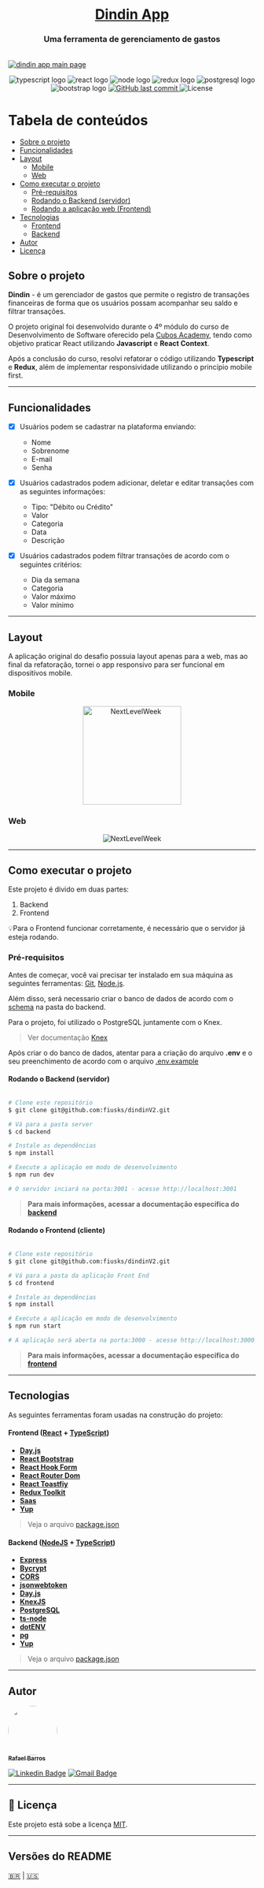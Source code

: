 <h1 align="center">
     <a href="https://mydindin.netlify.app/" alt="site do ecoleta"> Dindin App </a>
</h1>

<h3 align="center">
    Uma ferramenta de gerenciamento de gastos
</h3>
</br>
<a href='https://mydindin.netlify.app/'>
<img alt='dindin app main page' src="./assets/main.png">
</a>

<p align="center">
  <img alt="typescript logo" src="https://img.shields.io/badge/-TypeScript-grey?style=flat-square&logo=typescript">
  <img alt="react logo" src="https://img.shields.io/badge/-React-grey?style=flat-square&logo=react">
  <img alt="node logo" src="https://img.shields.io/badge/-Nodejs-grey?style=flat-square&logo=Node.js">
  <img alt="redux logo" src="https://img.shields.io/badge/-Redux-grey?style=flat-square&logo=Redux">
  <img alt="postgresql logo" src="https://img.shields.io/badge/-PostgreSQL-grey?style=flat-square&logo=postgresql">
  <img alt="bootstrap logo" src="https://img.shields.io/badge/-Bootstrap-grey?style=flat-square&logo=bootstrap">

  <a href="https://github.com/fiusks/dindinV2/commits/master">
    <img alt="GitHub last commit" src="https://img.shields.io/github/last-commit/fiusks/dindinV2">
  </a>
    
   <img alt="License" src="https://img.shields.io/badge/license-MIT-brightgreen"> 
 
</p>

# Tabela de conteúdos

<!--ts-->

- [Sobre o projeto](#-sobre-o-projeto)
- [Funcionalidades](#Funcionalidades)
- [Layout](#-layout)
  - [Mobile](#mobile)
  - [Web](#web)
- [Como executar o projeto](#como-executar-o-projeto)
  - [Pré-requisitos](#pré-requisitos)
  - [Rodando o Backend (servidor)](#rodando-o-backend-servidor)
  - [Rodando a aplicação web (Frontend)](#rodando-a-aplicação-web-frontend)
- [Tecnologias](#tecnologias)
  - [Frontend](#frontend-react--typescript)
  - [Backend](#server--nodejs----typescript)
- [Autor](#autor)
- [Licença](#licença)
<!--te-->

## Sobre o projeto

**Dindin** - é um gerenciador de gastos que permite o registro de transações financeiras de forma que os usuários possam acompanhar seu saldo e filtrar transações.

O projeto original foi desenvolvido durante o 4º módulo do curso de Desenvolvimento de Software oferecido pela [Cubos Academy](https://cubos.academy/), tendo como objetivo praticar React utilizando **Javascript** e **React Context**.

Após a conclusão do curso, resolvi refatorar o código utilizando **Typescript** e **Redux**, além de implementar responsividade utilizando o princípio mobile first.

---

## Funcionalidades

- [x] Usuários podem se cadastrar na plataforma enviando:

  - Nome
  - Sobrenome
  - E-mail
  - Senha

- [x] Usuários cadastrados podem adicionar, deletar e editar transações com as seguintes informações:
  - Tipo: "Débito ou Crédito"
  - Valor
  - Categoria
  - Data
  - Descrição
- [x] Usuários cadastrados podem filtrar transações de acordo com o seguintes critérios:
  - Dia da semana
  - Categoria
  - Valor máximo
  - Valor mínimo

---

## Layout

A aplicação original do desafio possuia layout apenas para a web, mas ao final da refatoração, tornei o app responsivo para ser funcional em dispositivos mobile.

### Mobile

<p align="center">
  <p align="center">
  <img alt="NextLevelWeek" title="#NextLevelWeek" src="./assets/mobile-app.jpg" width="200px">
</p>

### Web

<p align="center" style="display: flex; align-items: flex-start; justify-content: center;">
  <img alt="NextLevelWeek" title="#NextLevelWeek" src="./assets/main.png">

</p>

---

## Como executar o projeto

Este projeto é divido em duas partes:

1. Backend
2. Frontend

💡Para o Frontend funcionar corretamente, é necessário que o servidor já esteja rodando.

### Pré-requisitos

Antes de começar, você vai precisar ter instalado em sua máquina as seguintes ferramentas:
[Git](https://git-scm.com), [Node.js](https://nodejs.org/en/).

Além disso, será necessario criar o banco de dados de acordo com o [schema](./backend/schema.sql) na pasta do backend.

Para o projeto, foi utilizado o PostgreSQL juntamente com o Knex.

> Ver documentação [Knex](http://knexjs.org/guide/#configuration-options)

Após criar o do banco de dados, atentar para a criação do arquivo **.env** e o seu preenchimento de acordo com o arquivo [.env.example](./backend/.env.example)

#### Rodando o Backend (servidor)

```bash

# Clone este repositório
$ git clone git@github.com:fiusks/dindinV2.git

# Vá para a pasta server
$ cd backend

# Instale as dependências
$ npm install

# Execute a aplicação em modo de desenvolvimento
$ npm run dev

# O servidor inciará na porta:3001 - acesse http://localhost:3001

```

> **Para mais informações, acessar a documentação específica do [backend](./backend/README.md)**

#### Rodando o Frontend (cliente)

```bash

# Clone este repositório
$ git clone git@github.com:fiusks/dindinV2.git

# Vá para a pasta da aplicação Front End
$ cd frontend

# Instale as dependências
$ npm install

# Execute a aplicação em modo de desenvolvimento
$ npm run start

# A aplicação será aberta na porta:3000 - acesse http://localhost:3000

```

> **Para mais informações, acessar a documentação específica do [frontend](./frontend/README.md)**

---

## Tecnologias

As seguintes ferramentas foram usadas na construção do projeto:

#### **Frontend** ([React](https://reactjs.org/) + [TypeScript](https://www.typescriptlang.org/))

- **[Day.js](https://github.com/axios/axios)**
- **[React Bootstrap](https://react-icons.github.io/react-icons/)**
- **[React Hook Form](https://react-hook-form.com/)**
- **[React Router Dom](https://github.com/ReactTraining/react-router/tree/master/packages/react-router-dom)**
- **[React Toastfiy](https://github.com/fkhadra/react-toastify)**
- **[Redux Toolkit](https://github.com/axios/axios)**
- **[Saas](https://sass-lang.com/)**
- **[Yup](https://github.com/jquense/yup)**

> Veja o arquivo [package.json](https://github.com/fiusks/dindinV2/blob/main/frontend/package.json)

#### [](https://github.com/tgmarinho/Ecoleta#server-nodejs--typescript)**Backend** ([NodeJS](https://nodejs.org/en/) + [TypeScript](https://www.typescriptlang.org/))

- **[Express](https://expressjs.com/)**
- **[Bycrypt](https://github.com/kelektiv/node.bcrypt.js#readme)**
- **[CORS](https://expressjs.com/en/resources/middleware/cors.html)**
- **[jsonwebtoken](https://github.com/auth0/node-jsonwebtoken)**
- **[Day.js](https://day.js.org/)**
- **[KnexJS](http://knexjs.org/)**
- **[PostgreSQL](https://www.postgresql.org/)**
- **[ts-node](https://github.com/TypeStrong/ts-node)**
- **[dotENV](https://github.com/motdotla/dotenv)**
- **[pg](https://github.com/brianc/node-postgres)**
- **[Yup](https://github.com/jquense/yup)**

> Veja o arquivo [package.json](https://github.com/fiusks/dindinV2/blob/main/backend/package.json)

---

## Autor

<a href="https://blog.rocketseat.com.br/author/thiago/">
 <img style="border-radius: 50%;" src="https://avatars.githubusercontent.com/u/68557347?v=4" width="100px;" alt=""/>
 <br />
 <sub><b>Rafael Barros</b></sub></a>

[![Linkedin Badge](https://img.shields.io/badge/-Rafael-blue?style=flat-square&logo=Linkedin&logoColor=white&link=https://www.linkedin.com/in/tgmarinho/)](https://www.linkedin.com/in/rafabarros1/)
[![Gmail Badge](https://img.shields.io/badge/-rafabarros.com@gmail.com-c14438?style=flat-square&logo=Gmail&logoColor=white&link=mailto:tgmarinho@gmail.com)](mailto:rafabarros.com@gmail.com)

---

## 📝 Licença

Este projeto está sobe a licença [MIT](./LICENSE).

---

## Versões do README

[🇧🇷](./README.md) | [🇺🇸](./README-en.md)
